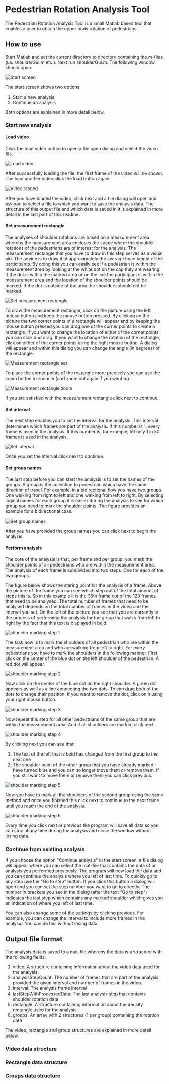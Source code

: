 # Pedestrian Rotation Analysis Tool

The Pedestrian Rotation Analysis Tool is a small Matlab based tool that enables a user to obtain the upper body rotation of pedestrians.

## How to use

Start Matlab and set the current directory to directory containing the m-files (i.e. shoulderGui.m etc.). Next run shoulderGui.m. The following window should open:

![Start screen](images/001_start_screen.jpg)

The start screen shows two options:
1. Start a new analysis
2. Continue an analysis

Both options are explained in more detail below.

### Start new analysis

#### Load video

Click the load video button to open a file open dialog and select the video file.

![Load video](images/002_load_video.jpg)

After successfully loading the file, the first frame of the video will be shown. The load another video click the load button again. 

![Video loaded](images/003_video_loaded.jpg)

After you have loaded the video, click next and a file dialog will open and ask you to select a file to which you want to save the analysis data. The structure of this output file and which data is saved in it is explained in more detail in the last part of this readme.

#### Set measurement rectangle

The analyses of shoulder rotations are based on a measurement area whereby the measurement area encloses the space where the shoulder rotations of the pedestrians are of interest for the analysis. The measurement rectangle that you have to draw in this step serves as a visual aid. The advice is to draw it at approximately the average head height of the participants. By doing this you can easily see if a pedestrian is within the measurement area by looking at the white dot on the cap they are wearing. If the dot is within the marked area or on the line the participant is within the measurement area and the location of the shoulder points should be marked. If the dot is outside of the area the shoulders should not be marked.

![Set measurement rectangle](images/004_set_meas_rectangle.jpg)

To draw the measurement rectangle, click on the picture using the left mouse button and keep the mouse button pressed. By clicking on the picture the two corner points of a rectangle will appear and by keeping the mouse button pressed you can drag one of the corner points to create a rectangle. If you want to change the location of either of the corner points you can click and drag. If you want to change the rotation of the rectangle, click on either of the corner points using the right mouse button. A dialog will appear and within this dialog you can change the angle (in degrees) of the rectangle.

![Measurement rectangle set](images/005_meas_rectangle_set.jpg)

To place the corner points of the rectangle more precisely you can use the zoom button to zoom in (and zoom out again if you want to).

![Measurement rectangle zoom](images/006_meas_rectangle_set_zoom.jpg)

If you are satisfied with the measurement rectangle click next to continue.

#### Set interval

The next step enables you to set the interval for the analysis. This interval determines which frames are part of the analysis. If this number is 1, every frame is used in the analysis. If this number is, for example, 50 only 1 in 50 frames is used in the analysis.

![Set interval](images/007_set_interval.jpg)

Once you set the interval click next to continue.

#### Set group names

The last step before you can start the analysis is to set the names of the groups. A group is the collection fo pedestrian which have the same direction of travel. For example, in a bidirectional flow you have two groups. One walking from right to left and one walking from left to right. By selecting logical names for each group it is easier during the analysis to see for which group you need to mark the shoulder points. The figure provides an example for a bidirectional case.

![Set group names](images/008_group_names_set.jpg)

After you have provided the group names you can click next to begin the analysis.

#### Perform analysis

The core of the analysis is that, per frame and per group, you mark the shoulder points of all pedestrians who are within the measurement area. The analysis of each frame is subdivided into two steps. One for each of the two groups. 

The figure below shows the staring point for the analysis of a frame. Above the picture of the frame you can see which step out of the total amount of steps this is. So in this example it is the 35th frame out of the 123 frames that need to be analysed. The total number of frames that need to be analysed depends on the total number of frames in the video and the interval you set. On the left of the picture you see that you are currently in the process of performing the analysis for the group that walks from left to right by the fact that this text is displayed in bold.

![shoulder marking step 1](images/012_shoulder_marking_step_1.jpg)

The task now is to mark the shoulders of all pedestrian who are within the measurement area and who are walking from left to right. For every pedestrians you have to mark the shoulders in the following manner. First click on the center of the blue dot on the left shoulder of the pedestrian. A red dot will appear.

![shoulder marking step 2](images/013_shoulder_marking_step_2.jpg)

Now click on the center of the blue dot on the right shoulder. A green dot appears as well as a line connecting the two dots. To can drag both of the dots to change their position. If you want to remove the dot, click on it using your right mouse button.

![shoulder marking step 3](images/014_shoulder_marking_step_3.jpg)

Now repeat this step for all other pedestrians of the same group that are within the measurement area. And if all shoulders are marked click next.

![shoulder marking step 4](images/015_shoulder_marking_step_4.jpg)

By clicking next you can see that:
1) The text of the left that is bold has changed from the first group to the next one
2) The shoulder point of the other group that you have already marked have turned blue and you can no longer move them or remove them. If you still want to move them or remove them you can click previous. 

![shoulder marking step 5](images/016_shoulder_marking_step_5.jpg)

Now you have to mark all the shoulders of the second group using the same method and once you finished this click next to continue to the next frame until you reach the end of the analysis.

![shoulder marking step 6](images/017_shoulder_marking_step_6.jpg)

Every time you click next or previous the program will save all data so you can stop at any time during the analysis and close the window without losing data.

### Continue from existing analysis

If you choose the option "Continue analysis" in the start screen, a file dialog will appear where you can select the mat-file that contains the data of an analysis you performed previously. The program will now load the data and you can continue the analysis where you left of last time. To quickly go to any step use the "Go to step" button. If you click this button a dialog will open and you can set the step number you want to go to directly. The number in brackets you see in the dialog (after the text "Go to step") indicates the last step which contains any marked shoulder which gives you an indication of where you left of last time.

You can also change some of the settings by clicking previous. For example, you can change the interval to include more frames in the analysis. You can do this without losing data.

## Output file format

The analysis data is saved to a mat-file whereby the data is a structure with the following fields:
1. video: A structure containing information about the video data used for the analysis.
2. analysisStepCount: The number of frames that are part of the analysis provided the given interval and number of frames in the video.
3. interval: The analysis frame interval
4. lastStepWithProcessedData: The last analysis step that contains shoulder rotation data
5. rectangle: A structure containing information about the density rectangle used for the analysis.
6. groups: An array with 2 structures (1 per group) containing the rotation data

The video, rectangle and group structures are explained in more detail below.

### Video data structure

### Rectangle data structure

### Groups data structure




